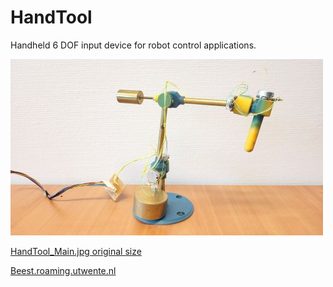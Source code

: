 # HandTool
Handheld 6 DOF input device for robot control applications.

![HandTool main view](pics/HandTool_500px.jpg)

[HandTool_Main.jpg original size](pics/HandTool_Main.jpg?raw=true)

[Beest.roaming.utwente.nl](http://beest.roaming.utwente.nl/)
